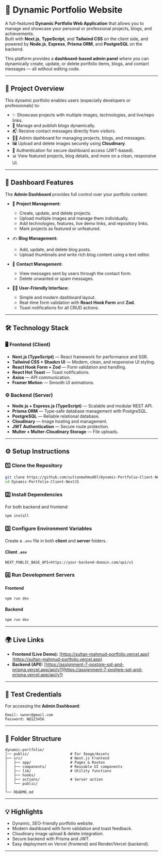 # 🌟 Dynamic Portfolio Website

A full-featured **Dynamic Portfolio Web Application** that allows you to manage and showcase your personal or professional projects, blogs, and achievements.  
Built with **Next.js**, **TypeScript**, and **Tailwind CSS** on the client side, and powered by **Node.js**, **Express**, **Prisma ORM**, and **PostgreSQL** on the backend.  

This platform provides a **dashboard-based admin panel** where you can dynamically create, update, or delete portfolio items, blogs, and contact messages — all without editing code.

---

## 🚀 Project Overview

This dynamic portfolio enables users (especially developers or professionals) to:  

- ✨ Showcase projects with multiple images, technologies, and live/repo links.  
- 📝 Manage and publish blogs dynamically.  
- 📬 Receive contact messages directly from visitors.  
- 🧑‍💼 Admin dashboard for managing projects, blogs, and messages.  
- 🖼️ Upload and delete images securely using **Cloudinary**.  
- 🔐 Authentication for secure dashboard access (JWT-based).  
- 📊 View featured projects, blog details, and more on a clean, responsive UI.  

---

## 🧭 Dashboard Features

The **Admin Dashboard** provides full control over your portfolio content:  

- 📂 **Project Management:**  
  - Create, update, and delete projects.  
  - Upload multiple images and manage them individually.  
  - Add technologies, features, live demo links, and repository links.  
  - Mark projects as featured or unfeatured.  

- ✍️ **Blog Management:**  
  - Add, update, and delete blog posts.  
  - Upload thumbnails and write rich blog content using a text editor.  

- 💌 **Contact Management:**  
  - View messages sent by users through the contact form.  
  - Delete unwanted or spam messages.  

- 🧑‍💻 **User-Friendly Interface:**  
  - Simple and modern dashboard layout.  
  - Real-time form validation with **React Hook Form** and **Zod**.  
  - Toast notifications for all CRUD actions.  

---

## 🛠️ Technology Stack

### 🖥️ **Frontend (Client)**
- **Next.js (TypeScript)** — React framework for performance and SSR.  
- **Tailwind CSS + Shadcn UI** — Modern, clean, and responsive UI styling.  
- **React Hook Form + Zod** — Form validation and handling.  
- **React Hot Toast** — Toast notifications.  
- **Axios** — API communication.  
- **Framer Motion** — Smooth UI animations.  

### ⚙️ **Backend (Server)**
- **Node.js + Express.js (TypeScript)** — Scalable and modular REST API.  
- **Prisma ORM** — Type-safe database management with PostgreSQL.  
- **PostgreSQL** — Reliable relational database.  
- **Cloudinary** — Image hosting and management.  
- **JWT Authentication** — Secure route protection.  
- **Multer + Multer-Cloudinary Storage** — File uploads.  

---

## ⚙️ Setup Instructions

### 1️⃣ Clone the Repository

```bash
git clone https://github.com/sultanmahmud07/Dynamic-Portfolio-Client-NextJS.git
cd Dynamic-Portfolio-Client-NextJS
```

### 2️⃣ Install Dependencies

For both backend and frontend:

```bash
npm install
```

### 3️⃣ Configure Environment Variables

Create a `.env` file in both **client** and **server** folders.

#### Client `.env`
```
NEXT_PUBLIC_BASE_API=https://your-backend-domain.com/api/v1
```

### 4️⃣ Run Development Servers

#### Frontend
```bash
npm run dev
```

#### Backend
```bash
npm run dev
```

---

## 🌍 Live Links

- **Frontend (Live Demo):** [https://sultan-mahmud-portfolio.vercel.app](https://sultan-mahmud-portfolio.vercel.app)  
- **Backend (API):** [https://assignment-7-postgre-sql-and-prisma.vercel.app/api/v1](https://assignment-7-postgre-sql-and-prisma.vercel.app/api/v1)  

---

## 🧪 Test Credentials

For accessing the **Admin Dashboard**:

```
Email: owner@gmail.com
Password: W@123456
```

---

## 📁 Folder Structure

```
dynamic-portfolio/
│── public/                   # For Image/Assets
├── src/                      # Next.js Frontend
│   ├── app/                  # Pages & Routes
│   ├── components/           # Reusable UI components
│   ├── lib/                  # Utility functions
│   ├── hooks/                
│   ├── actions/              # Server action
│   └── public/     
│
└── README.md
```

---

## 💡 Highlights

- Dynamic, SEO-friendly portfolio website.  
- Modern dashboard with form validation and toast feedback.  
- Cloudinary image upload & delete integration.  
- Secure backend with Prisma and JWT.  
- Easy deployment on Vercel (frontend) and Render/Vercel (backend).  

---


